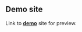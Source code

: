 ## Demo site
Link to **[demo](https://github.com/pslib-cz/2022l4web-promotion-project-FilipRoubinek.git)** site for preview.
